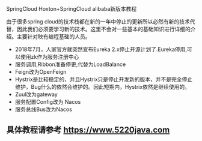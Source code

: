 SpringCloud Hoxton+SpringCloud alibaba新版本教程

由于很多spring cloud的技术栈都在新的一年中停止的更新所以必然有新的技术代替，因此我们必须要学习新的技术。这里不会对一些基本的基础知识进行详细的介绍。主要针对映有编程基础的人员。

- 2018年7月，人家官方就突然宣布Eureka 2.x停止开源计划了.Eureka停用,可以使用zk作为服务注册中心
- 服务调用,Ribbon准备停更,代替为LoadBalance
- Feign改为OpenFeign
- Hystrix是比较稳定的，并且Hystrix只是停止开发新的版本，并不是完全停止维护，Bug什么的依然会维护的。因此短期内，Hystrix依然是继续使用的。
- Zuul改为gateway
- 服务配置Config改为  Nacos
- 服务总线Bus改为Nacos


## 具体教程请参考 https://www.5220java.com